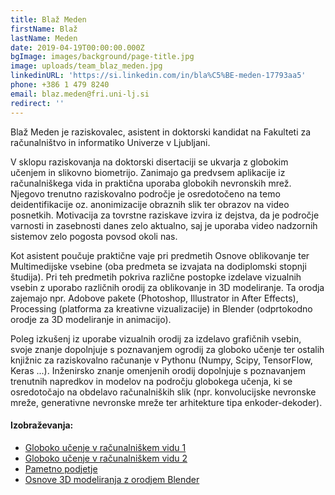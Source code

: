 ```yaml
---
title: Blaž Meden
firstName: Blaž
lastName: Meden
date: 2019-04-19T00:00:00.000Z
bgImage: images/background/page-title.jpg
image: uploads/team_blaz_meden.jpg
linkedinURL: 'https://si.linkedin.com/in/bla%C5%BE-meden-17793aa5'
phone: +386 1 479 8240
email: blaz.meden@fri.uni-lj.si
redirect: ''
---
```

Blaž Meden je raziskovalec, asistent in doktorski kandidat na Fakulteti za računalništvo in informatiko Univerze v Ljubljani.

V sklopu raziskovanja na doktorski disertaciji se ukvarja z globokim učenjem in slikovno biometrijo. Zanimajo ga predvsem aplikacije iz računalniškega vida in praktična uporaba globokih nevronskih mrež. Njegovo trenutno raziskovalno področje je osredotočeno na temo deidentifikacije oz. anonimizacije obraznih slik ter obrazov na video posnetkih. Motivacija za tovrstne raziskave izvira iz dejstva, da je področje varnosti in zasebnosti danes zelo aktualno, saj je uporaba video nadzornih sistemov zelo pogosta povsod okoli nas.

Kot asistent poučuje praktične vaje pri predmetih Osnove oblikovanje ter Multimedijske vsebine (oba predmeta se izvajata na dodiplomski stopnji študija). Pri teh predmetih pokriva različne postopke izdelave vizualnih vsebin z uporabo različnih orodij za oblikovanje in 3D modeliranje. Ta orodja zajemajo npr. Adobove pakete (Photoshop, Illustrator in After Effects), Processing (platforma za kreativne vizualizacije) in Blender (odprtokodno orodje za 3D modeliranje in animacijo).

Poleg izkušenj iz uporabe vizualnih orodij za izdelavo grafičnih vsebin, svoje znanje dopolnjuje s poznavanjem ogrodij za globoko učenje ter ostalih knjižnic za raziskovalno računanje v Pythonu (Numpy, Scipy, TensorFlow, Keras ...). Inženirsko znanje omenjenih orodij dopolnjuje s poznavanjem trenutnih napredkov in modelov na področju globokega učenja, ki se osredotočajo na obdelavo računalniških slik (npr. konvolucijske nevronske mreže, generativne nevronske mreže ter arhitekture tipa enkoder-dekoder).

#### Izobraževanja:

* [Globoko učenje v računalniškem vidu 1](https://akademijafri.si/izobrazevanja/za-podjetja/globoko-u%C4%8Denje-v-ra%C4%8Dunalni%C5%A1kem-vidu-1/)
* [Globoko učenje v računalniškem vidu 2](https://akademijafri.si/izobrazevanja/za-podjetja/globoko-u%C4%8Denje-v-ra%C4%8Dunalni%C5%A1kem-vidu-2/)
* [Pametno podjetje](https://akademijafri.si/izobrazevanja/za-podjetja/pametno_podjetje/)
* [Osnove 3D modeliranja z orodjem Blender](https://akademijafri.si/izobrazevanja/za-podjetja/osnove_3d_modeliranja_v_orodju_blender/)
